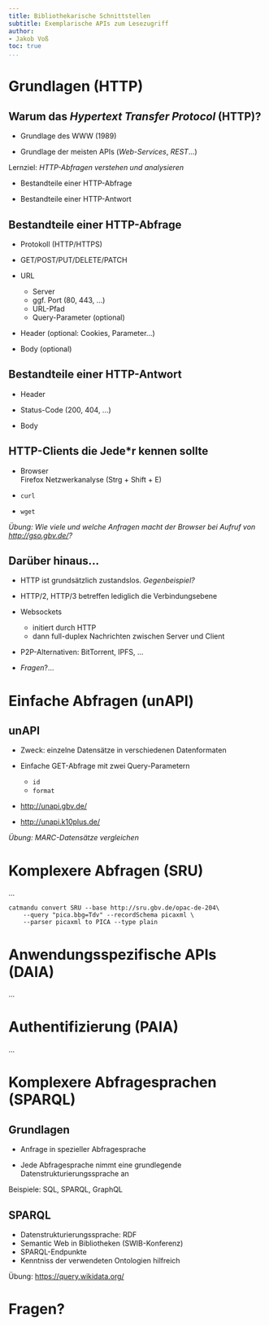 ```yaml
---
title: Bibliothekarische Schnittstellen
subtitle: Exemplarische APIs zum Lesezugriff
author:
- Jakob Voß
toc: true
...
```


# Grundlagen (HTTP)

## Warum das _Hypertext Transfer Protocol_ (HTTP)?

* Grundlage des WWW (1989)

* Grundlage der meisten APIs (_Web-Services_, _REST_...)

Lernziel: _HTTP-Abfragen verstehen und analysieren_

* Bestandteile einer HTTP-Abfrage

* Bestandteile einer HTTP-Antwort

## Bestandteile einer HTTP-Abfrage

* Protokoll (HTTP/HTTPS)

* GET/POST/PUT/DELETE/PATCH

* URL
    * Server 
    * ggf. Port (80, 443, ...)
    * URL-Pfad
    * Query-Parameter (optional)

* Header (optional: Cookies, Parameter...)

* Body (optional)

## Bestandteile einer HTTP-Antwort

* Header

* Status-Code (200, 404, ...)

* Body

## HTTP-Clients die Jede*r kennen sollte

* Browser\
  Firefox Netzwerkanalyse (Strg + Shift + E)

* `curl`

* `wget`

_Übung: Wie viele und welche Anfragen macht der Browser bei Aufruf von <http://gso.gbv.de/>?_

## Darüber hinaus...

* HTTP ist grundsätzlich zustandslos. _Gegenbeispiel?_  <!-- FTP -->

* HTTP/2, HTTP/3 betreffen lediglich die Verbindungsebene

* Websockets

    * initiert durch HTTP
    * dann full-duplex Nachrichten zwischen Server und Client

* P2P-Alternativen: BitTorrent, IPFS, ...

* _Fragen_?...


# Einfache Abfragen (unAPI)

## unAPI

* Zweck: einzelne Datensätze in verschiedenen Datenformaten

* Einfache GET-Abfrage mit zwei Query-Parametern
    * `id`
    * `format`

* <http://unapi.gbv.de/>
* <http://unapi.k10plus.de/>

_Übung: MARC-Datensätze vergleichen_

# Komplexere Abfragen (SRU)

...

~~~
catmandu convert SRU --base http://sru.gbv.de/opac-de-204\
    --query "pica.bbg=Tdv" --recordSchema picaxml \
    --parser picaxml to PICA --type plain
~~~

# Anwendungsspezifische APIs (DAIA)

...

# Authentifizierung (PAIA)

...

# Komplexere Abfragesprachen (SPARQL)

## Grundlagen

* Anfrage in spezieller Abfragesprache

* Jede Abfragesprache nimmt eine grundlegende 
  Datenstrukturierungssprache an

Beispiele: SQL, SPARQL, GraphQL

## SPARQL

* Datenstrukturierungssprache: RDF
* Semantic Web in Bibliotheken (SWIB-Konferenz)
* SPARQL-Endpunkte 
* Kenntniss der verwendeten Ontologien hilfreich

Übung: https://query.wikidata.org/

# Fragen?

